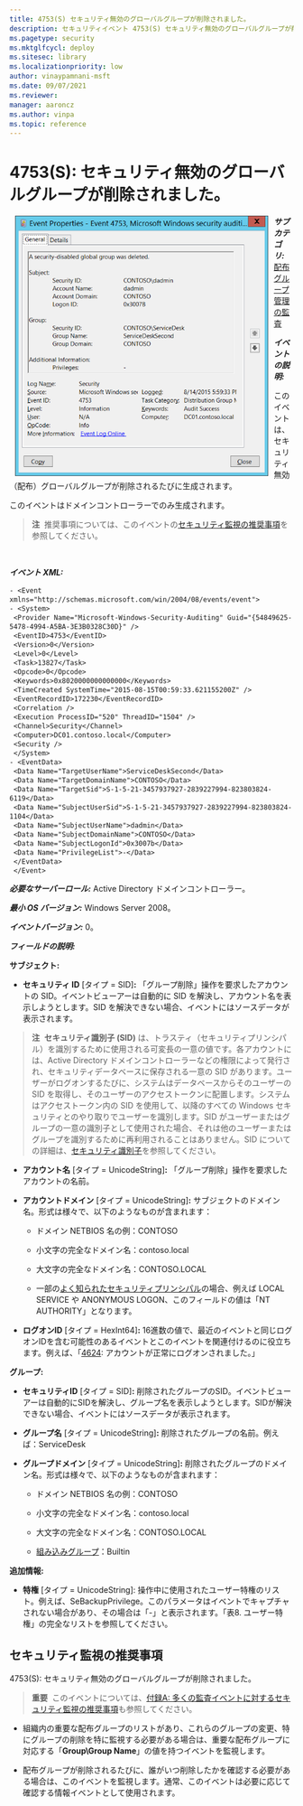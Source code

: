 ```yaml
---
title: 4753(S) セキュリティ無効のグローバルグループが削除されました。
description: セキュリティイベント 4753(S) セキュリティ無効のグローバルグループが削除されましたについて説明します。
ms.pagetype: security
ms.mktglfcycl: deploy
ms.sitesec: library
ms.localizationpriority: low
author: vinaypamnani-msft
ms.date: 09/07/2021
ms.reviewer: 
manager: aaroncz
ms.author: vinpa
ms.topic: reference
---
```


# 4753(S): セキュリティ無効のグローバルグループが削除されました。


<img src="images/event-4753.png" alt="Event 4753 illustration" width="449" height="461" hspace="10" align="left" />

***サブカテゴリ:***&nbsp;[配布グループ管理の監査](audit-distribution-group-management.md)

***イベントの説明:***

このイベントは、セキュリティ無効（配布）グローバルグループが削除されるたびに生成されます。

このイベントはドメインコントローラーでのみ生成されます。

> **注**&nbsp;&nbsp;推奨事項については、このイベントの[セキュリティ監視の推奨事項](#security-monitoring-recommendations)を参照してください。

<br clear="all">

***イベント XML:***
```
- <Event xmlns="http://schemas.microsoft.com/win/2004/08/events/event">
- <System>
 <Provider Name="Microsoft-Windows-Security-Auditing" Guid="{54849625-5478-4994-A5BA-3E3B0328C30D}" /> 
 <EventID>4753</EventID> 
 <Version>0</Version> 
 <Level>0</Level> 
 <Task>13827</Task> 
 <Opcode>0</Opcode> 
 <Keywords>0x8020000000000000</Keywords> 
 <TimeCreated SystemTime="2015-08-15T00:59:33.621155200Z" /> 
 <EventRecordID>172230</EventRecordID> 
 <Correlation /> 
 <Execution ProcessID="520" ThreadID="1504" /> 
 <Channel>Security</Channel> 
 <Computer>DC01.contoso.local</Computer> 
 <Security /> 
 </System>
- <EventData>
 <Data Name="TargetUserName">ServiceDeskSecond</Data> 
 <Data Name="TargetDomainName">CONTOSO</Data> 
 <Data Name="TargetSid">S-1-5-21-3457937927-2839227994-823803824-6119</Data> 
 <Data Name="SubjectUserSid">S-1-5-21-3457937927-2839227994-823803824-1104</Data> 
 <Data Name="SubjectUserName">dadmin</Data> 
 <Data Name="SubjectDomainName">CONTOSO</Data> 
 <Data Name="SubjectLogonId">0x3007b</Data> 
 <Data Name="PrivilegeList">-</Data> 
 </EventData>
 </Event>

```

***必要なサーバーロール:*** Active Directory ドメインコントローラー。

***最小 OS バージョン:*** Windows Server 2008。

***イベントバージョン:*** 0。

***フィールドの説明:***

**サブジェクト:**

-   **セキュリティ ID** \[タイプ = SID\]**:** 「グループ削除」操作を要求したアカウントの SID。イベントビューアーは自動的に SID を解決し、アカウント名を表示しようとします。SID を解決できない場合、イベントにはソースデータが表示されます。

> **注**&nbsp;&nbsp;**セキュリティ識別子 (SID)** は、トラスティ（セキュリティプリンシパル）を識別するために使用される可変長の一意の値です。各アカウントには、Active Directory ドメインコントローラーなどの権限によって発行され、セキュリティデータベースに保存される一意の SID があります。ユーザーがログオンするたびに、システムはデータベースからそのユーザーの SID を取得し、そのユーザーのアクセストークンに配置します。システムはアクセストークン内の SID を使用して、以降のすべての Windows セキュリティとのやり取りでユーザーを識別します。SID がユーザーまたはグループの一意の識別子として使用された場合、それは他のユーザーまたはグループを識別するために再利用されることはありません。SID についての詳細は、[セキュリティ識別子](/windows/access-protection/access-control/security-identifiers)を参照してください。

-   **アカウント名** \[タイプ = UnicodeString\]**:** 「グループ削除」操作を要求したアカウントの名前。

-   **アカウントドメイン** \[タイプ = UnicodeString\]**:** サブジェクトのドメイン名。形式は様々で、以下のようなものが含まれます：

    -   ドメイン NETBIOS 名の例：CONTOSO

    -   小文字の完全なドメイン名：contoso.local

    -   大文字の完全なドメイン名：CONTOSO.LOCAL

    -   一部の[よく知られたセキュリティプリンシパル](/windows/security/identity-protection/access-control/security-identifiers)の場合、例えば LOCAL SERVICE や ANONYMOUS LOGON、このフィールドの値は「NT AUTHORITY」となります。

-   **ログオンID** \[タイプ = HexInt64\]**:** 16進数の値で、最近のイベントと同じログオンIDを含む可能性のあるイベントとこのイベントを関連付けるのに役立ちます。例えば、「[4624](event-4624.md): アカウントが正常にログオンされました。」

**グループ:**

-   **セキュリティID** \[タイプ = SID\]**:** 削除されたグループのSID。イベントビューアーは自動的にSIDを解決し、グループ名を表示しようとします。SIDが解決できない場合、イベントにはソースデータが表示されます。

-   **グループ名** \[タイプ = UnicodeString\]**:** 削除されたグループの名前。例えば：ServiceDesk

-   **グループドメイン** \[タイプ = UnicodeString\]**:** 削除されたグループのドメイン名。形式は様々で、以下のようなものが含まれます：

    -   ドメイン NETBIOS 名の例：CONTOSO

    -   小文字の完全なドメイン名：contoso.local

    -   大文字の完全なドメイン名：CONTOSO.LOCAL

    -   [組み込みグループ](/previous-versions/windows/it-pro/windows-server-2008-R2-and-2008/dn169025(v=ws.10))：Builtin

**追加情報:**

-   **特権** \[タイプ = UnicodeString\]: 操作中に使用されたユーザー特権のリスト。例えば、SeBackupPrivilege。このパラメータはイベントでキャプチャされない場合があり、その場合は「-」と表示されます。「表8. ユーザー特権」の完全なリストを参照してください。

## セキュリティ監視の推奨事項

4753(S): セキュリティ無効のグローバルグループが削除されました。

> **重要**&nbsp;&nbsp;このイベントについては、[付録A: 多くの監査イベントに対するセキュリティ監視の推奨事項](appendix-a-security-monitoring-recommendations-for-many-audit-events.md)も参照してください。

-   組織内の重要な配布グループのリストがあり、これらのグループの変更、特にグループの削除を特に監視する必要がある場合は、重要な配布グループに対応する「**Group\\Group Name**」の値を持つイベントを監視します。

-   配布グループが削除されるたびに、誰がいつ削除したかを確認する必要がある場合は、このイベントを監視します。通常、このイベントは必要に応じて確認する情報イベントとして使用されます。
